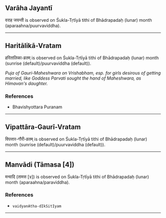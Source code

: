 ## Varāha Jayantī
वराह जयन्ती is observed on Śukla-Tṛtīyā tithi of Bhādrapadaḥ (lunar) month (aparaahna/puurvaviddha).



---
## Haritālikā-Vratam
हरितालिका-व्रतम् is observed on Śukla-Tṛtīyā tithi of Bhādrapadaḥ (lunar) month (sunrise (default)/puurvaviddha (default)).

_Puja of Gauri-Maheshwara on Vrishabham, esp. for girls desirous of getting married, like Goddess Parvati sought the hand of Maheshwara, as Himavan's daughter._
### References
* Bhavishyottara Puranam


---
## Vipattāra-Gaurī-Vratam
विपत्तार-गौरी-व्रतम् is observed on Śukla-Tṛtīyā tithi of Bhādrapadaḥ (lunar) month (sunrise (default)/puurvaviddha (default)).



---
## Manvādi (Tāmasa [4])
मन्वादि (तामस [४]) is observed on Śukla-Tṛtīyā tithi of Bhādrapadaḥ (lunar) month (aparaahna/paraviddha).


### References
* `vaidyanAtha-dIkSitIyam`


---
